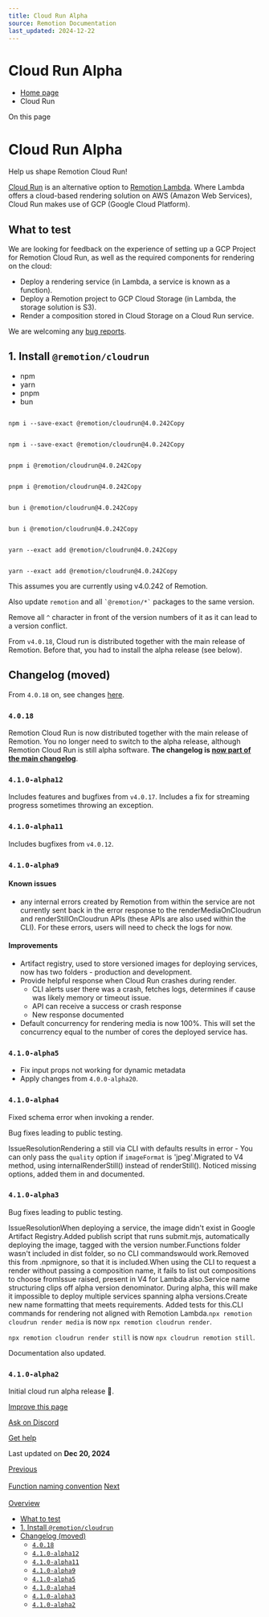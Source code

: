 ```yaml
---
title: Cloud Run Alpha
source: Remotion Documentation
last_updated: 2024-12-22
---
```


# Cloud Run Alpha

- [Home page](/)
- Cloud Run

On this page

# Cloud Run Alpha

Help us shape Remotion Cloud Run!

[Cloud Run](/docs/cloudrun) is an alternative option to [Remotion Lambda](/docs/lambda). Where Lambda offers a cloud-based rendering solution on AWS (Amazon Web Services), Cloud Run makes use of GCP (Google Cloud Platform).

## What to test [​](\#what-to-test "Direct link to What to test")

We are looking for feedback on the experience of setting up a GCP Project for Remotion Cloud Run, as well as the required components for rendering on the cloud:

- Deploy a rendering service (in Lambda, a service is known as a function).
- Deploy a Remotion project to GCP Cloud Storage (in Lambda, the storage solution is S3).
- Render a composition stored in Cloud Storage on a Cloud Run service.

We are welcoming any [bug reports](https://remotion.dev/issue).

## 1\. Install `@remotion/cloudrun` [​](\#1-install-remotioncloudrun "Direct link to 1-install-remotioncloudrun")

- npm
- yarn
- pnpm
- bun

```

npm i --save-exact @remotion/cloudrun@4.0.242Copy
```

```

npm i --save-exact @remotion/cloudrun@4.0.242Copy
```

```

pnpm i @remotion/cloudrun@4.0.242Copy
```

```

pnpm i @remotion/cloudrun@4.0.242Copy
```

```

bun i @remotion/cloudrun@4.0.242Copy
```

```

bun i @remotion/cloudrun@4.0.242Copy
```

```

yarn --exact add @remotion/cloudrun@4.0.242Copy
```

```

yarn --exact add @remotion/cloudrun@4.0.242Copy
```

This assumes you are currently using v4.0.242 of Remotion.

Also update `remotion` and all `` `@remotion/*` `` packages to the same version.

Remove all `^` character in front of the version numbers of it as it can lead to a version conflict.

From `v4.0.18`, Cloud run is distributed together with the main release of Remotion. Before that, you had to install the alpha release (see below).

## Changelog (moved) [​](\#changelog-moved "Direct link to Changelog (moved)")

From `4.0.18` on, see changes [here](https://remotion.dev/changelog).

### `4.0.18` [​](\#4018 "Direct link to 4018")

Remotion Cloud Run is now distributed together with the main release of Remotion. You no longer need to switch to the alpha release, although Remotion Cloud Run is still alpha software. **The changelog is [now part of the main changelog](https://remotion.dev/changelog)**.

### `4.1.0-alpha12` [​](\#410-alpha12 "Direct link to 410-alpha12")

Includes features and bugfixes from `v4.0.17`.
Includes a fix for streaming progress sometimes throwing an exception.

### `4.1.0-alpha11` [​](\#410-alpha11 "Direct link to 410-alpha11")

Includes bugfixes from `v4.0.12`.

### `4.1.0-alpha9` [​](\#410-alpha9 "Direct link to 410-alpha9")

#### Known issues [​](\#known-issues "Direct link to Known issues")

- any internal errors created by Remotion from within the service are not currently sent back in the error response to the renderMediaOnCloudrun and renderStillOnCloudrun APIs (these APIs are also used within the CLI). For these errors, users will need to check the logs for now.

#### Improvements [​](\#improvements "Direct link to Improvements")

- Artifact registry, used to store versioned images for deploying services, now has two folders - production and development.
- Provide helpful response when Cloud Run crashes during render.
  - CLI alerts user there was a crash, fetches logs, determines if cause was likely memory or timeout issue.
  - API can receive a success or crash response
  - New response documented
- Default concurrency for rendering media is now 100%. This will set the concurrency equal to the number of cores the deployed service has.

### `4.1.0-alpha5` [​](\#410-alpha5 "Direct link to 410-alpha5")

- Fix input props not working for dynamic metadata
- Apply changes from `4.0.0-alpha20`.

### `4.1.0-alpha4` [​](\#410-alpha4 "Direct link to 410-alpha4")

Fixed schema error when invoking a render.

Bug fixes leading to public testing.

IssueResolutionRendering a still via CLI with defaults results in error - You can only pass the `quality` option if `imageFormat` is 'jpeg'.Migrated to V4 method, using internalRenderStill() instead of renderStill(). Noticed missing options, added them in and documented.

### `4.1.0-alpha3` [​](\#410-alpha3 "Direct link to 410-alpha3")

Bug fixes leading to public testing.

IssueResolutionWhen deploying a service, the image didn't exist in Google Artifact Registry.Added publish script that runs submit.mjs, automatically deploying the image, tagged with the version number.Functions folder wasn't included in dist folder, so no CLI commandswould work.Removed this from .npmignore, so that it is included.When using the CLI to request a render without passing a composition name, it fails to list out compositions to choose fromIssue raised, present in V4 for Lambda also.Service name structuring clips off alpha version denominator. During alpha, this will make it impossible to deploy multiple services spanning alpha versions.Create new name formatting that meets requirements. Added tests for this.CLI commands for rendering not aligned with Remotion Lambda.`npx remotion cloudrun render media` is now `npx remotion cloudrun render`.

`npx remotion cloudrun render still` is now `npx cloudrun remotion still`.

Documentation also updated.

### `4.1.0-alpha2` [​](\#410-alpha2 "Direct link to 410-alpha2")

Initial cloud run alpha release 🎉.

[Improve this page](https://github.com/remotion-dev/remotion/edit/main/packages/docs/docs/cloudrun-alpha.mdx)

[Ask on Discord](https://remotion.dev/discord)

[Get help](/docs/get-help)

Last updated on **Dec 20, 2024**

[Previous\
\
Function naming convention](/docs/lambda/naming-convention) [Next\
\
Overview](/docs/cloudrun)

- [What to test](#what-to-test)
- [1\. Install `@remotion/cloudrun`](#1-install-remotioncloudrun)
- [Changelog (moved)](#changelog-moved)
  - [`4.0.18`](#4018)
  - [`4.1.0-alpha12`](#410-alpha12)
  - [`4.1.0-alpha11`](#410-alpha11)
  - [`4.1.0-alpha9`](#410-alpha9)
  - [`4.1.0-alpha5`](#410-alpha5)
  - [`4.1.0-alpha4`](#410-alpha4)
  - [`4.1.0-alpha3`](#410-alpha3)
  - [`4.1.0-alpha2`](#410-alpha2)
